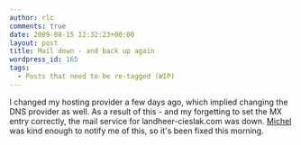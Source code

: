 ```yaml
---
author: rlc
comments: true
date: 2009-08-15 12:32:23+00:00
layout: post
title: Mail down - and back up again
wordpress_id: 165
tags:
  - Posts that need to be re-tagged (WIP)
---
```


I changed my hosting provider a few days ago, which implied changing the DNS provider as well. As a result of this - and my forgetting to set the MX entry correctly, the mail service for landheer-cieslak.com was down. [Michel](http://michelf.ca) was kind enough to notify me of this, so it's been fixed this morning.
